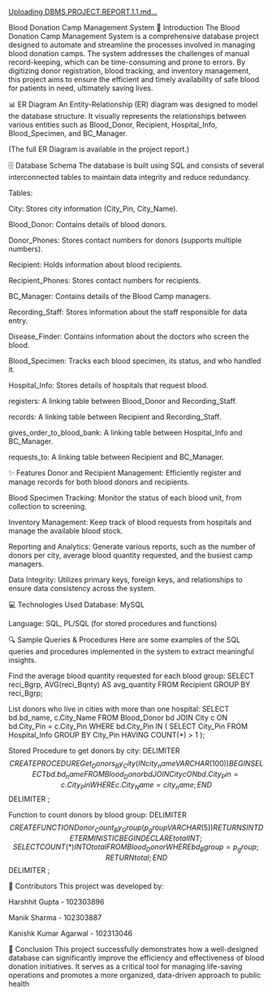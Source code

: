 [Uploading DBMS.PROJECT.REPORT.1.1.md…]()

Blood Donation Camp Management System
📖 Introduction
The Blood Donation Camp Management System is a comprehensive database project designed to automate and streamline the processes involved in managing blood donation camps. The system addresses the challenges of manual record-keeping, which can be time-consuming and prone to errors. By digitizing donor registration, blood tracking, and inventory management, this project aims to ensure the efficient and timely availability of safe blood for patients in need, ultimately saving lives.

📊 ER Diagram
An Entity-Relationship (ER) diagram was designed to model the database structure. It visually represents the relationships between various entities such as Blood_Donor, Recipient, Hospital_Info, Blood_Specimen, and BC_Manager.

(The full ER Diagram is available in the project report.)

🗄️ Database Schema
The database is built using SQL and consists of several interconnected tables to maintain data integrity and reduce redundancy.

Tables:

City: Stores city information (City_Pin, City_Name).

Blood_Donor: Contains details of blood donors.

Donor_Phones: Stores contact numbers for donors (supports multiple numbers).

Recipient: Holds information about blood recipients.

Recipient_Phones: Stores contact numbers for recipients.

BC_Manager: Contains details of the Blood Camp managers.

Recording_Staff: Stores information about the staff responsible for data entry.

Disease_Finder: Contains information about the doctors who screen the blood.

Blood_Specimen: Tracks each blood specimen, its status, and who handled it.

Hospital_Info: Stores details of hospitals that request blood.

registers: A linking table between Blood_Donor and Recording_Staff.

records: A linking table between Recipient and Recording_Staff.

gives_order_to_blood_bank: A linking table between Hospital_Info and BC_Manager.

requests_to: A linking table between Recipient and BC_Manager.

✨ Features
Donor and Recipient Management: Efficiently register and manage records for both blood donors and recipients.

Blood Specimen Tracking: Monitor the status of each blood unit, from collection to screening.

Inventory Management: Keep track of blood requests from hospitals and manage the available blood stock.

Reporting and Analytics: Generate various reports, such as the number of donors per city, average blood quantity requested, and the busiest camp managers.

Data Integrity: Utilizes primary keys, foreign keys, and relationships to ensure data consistency across the system.

💻 Technologies Used
Database: MySQL

Language: SQL, PL/SQL (for stored procedures and functions)

🔍 Sample Queries & Procedures
Here are some examples of the SQL queries and procedures implemented in the system to extract meaningful insights.

Find the average blood quantity requested for each blood group:
SELECT reci_Bgrp, AVG(reci_Bqnty) AS avg_quantity
FROM Recipient
GROUP BY reci_Bgrp;

List donors who live in cities with more than one hospital:
SELECT bd.bd_name, c.City_Name
FROM Blood_Donor bd
JOIN City c ON bd.City_Pin = c.City_Pin
WHERE bd.City_Pin IN (
    SELECT City_Pin FROM Hospital_Info
    GROUP BY City_Pin
    HAVING COUNT(*) > 1
);

Stored Procedure to get donors by city:
DELIMITER $$
CREATE PROCEDURE Get_Donors_By_City(IN city_name VARCHAR(100))
BEGIN
    SELECT bd.bd_name
    FROM Blood_Donor bd
    JOIN City c ON bd.City_Pin = c.City_Pin
    WHERE c.City_Name = city_name;
END$$
DELIMITER ;

Function to count donors by blood group:
DELIMITER $$
CREATE FUNCTION Donor_Count_By_Group(p_group VARCHAR(5))
RETURNS INT
DETERMINISTIC
BEGIN
    DECLARE total INT;
    SELECT COUNT(*) INTO total
    FROM Blood_Donor
    WHERE bd_Bgroup = p_group;
    RETURN total;
END$$
DELIMITER ;

👥 Contributors
This project was developed by:

Harshhit Gupta - 102303896

Manik Sharma - 102303887

Kanishk Kumar Agarwal - 102313046

🚀 Conclusion
This project successfully demonstrates how a well-designed database can significantly improve the efficiency and effectiveness of blood donation initiatives. It serves as a critical tool for managing life-saving operations and promotes a more organized, data-driven approach to public health
